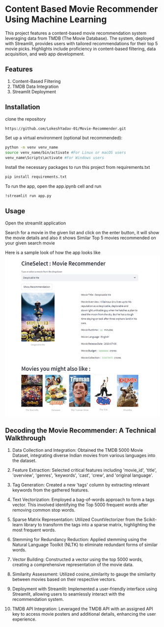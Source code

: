 
# Content Based Movie Recommender Using Machine Learning

This project features a content-based movie recommendation system leveraging data from TMDB (The Movie Database). The system, deployed with Streamlit, provides users with tailored recommendations for their top 5 movie picks. Highlights include proficiency in content-based filtering, data acquisition, and web app development.





## Features

  1) Content-Based Filtering
  2) TMDB Data Integration
  3) Streamlit Deployment
## Installation

clone the repository

```bash
https://github.com/LokeshYadav-01/Movie-Recommender.git
```

Set up a virtual environment (optional but recommended):

```bash
python -m venv venv_name
source venv_name/bin/activate #For Linux or macOS users
venv_name\Scripts\activate #For Windows users
```

Install the necessary packages to run this project from requirements.txt

```bash
pip install requirements.txt
```

To run the app, open the app.ipynb cell and run 

```bash
!streamlit run app.py
```

## Usage

Open the streamlit application 

Search for a movie in the given list and click on the enter button, it will show the movie details and also it shows Similar Top 5 movies recommended on your given search movie

Here is a sample look of how the app looks like 
![Logo of Sample Not Available](sample.png)


## Decoding the Movie Recommender: A Technical Walkthrough

1. Data Collection and Integration: Obtained the TMDB 5000 Movie Dataset, integrating diverse Indian movies from various languages into the dataset.

2. Feature Extraction: Selected critical features including 'movie_id', 'title', 'overview', 'genres', 'keywords', 'cast', 'crew', and 'original language'.

3. Tag Generation: Created a new 'tags' column by extracting relevant keywords from the gathered features.

4. Text Vectorization: Employed a bag-of-words approach to form a tags vector. This involved identifying the Top 5000 frequent words after removing common stop words.

5. Sparse Matrix Representation: Utilized CountVectorizer from the Scikit-learn library to transform the tags into a sparse matrix, highlighting the most frequent words.

6. Stemming for Redundancy Reduction: Applied stemming using the Natural Language Toolkit (NLTK) to eliminate redundant forms of similar words.

7. Vector Building: Constructed a vector using the top 5000 words, creating a comprehensive representation of the movie data.

8. Similarity Assessment: Utilized cosine_similarity to gauge the similarity between movies based on their respective vectors.

9. Deployment with Streamlit: Implemented a user-friendly interface using Streamlit, allowing users to seamlessly interact with the recommendation system.

10. TMDB API Integration: Leveraged the TMDB API with an assigned API key to access movie posters and additional details, enhancing the user experience.
